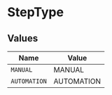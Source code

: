 # StepType


## Values

| Name         | Value        |
| ------------ | ------------ |
| `MANUAL`     | MANUAL       |
| `AUTOMATION` | AUTOMATION   |